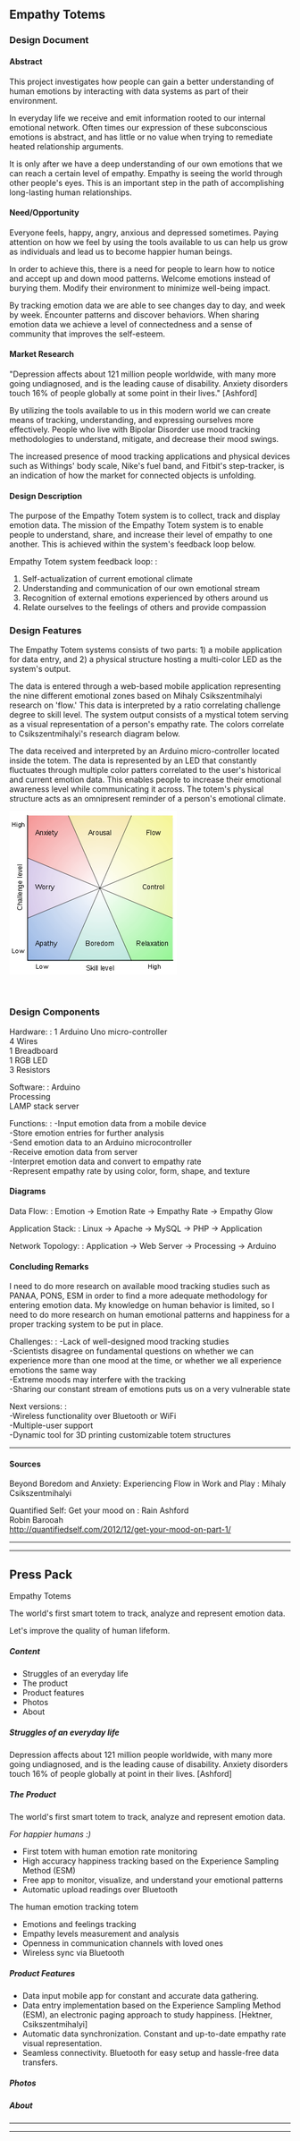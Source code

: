 <!-- 
*   Empathy Totems
*   Design Document 
*   Luis Cielak
*   2013-05-02
-->

## Empathy Totems

### Design Document

#### Abstract

<!-- Abstract: Why does the design exists? -->

This project investigates how people can gain a better understanding of human emotions by interacting with data systems as part of their environment.

In everyday life we receive and emit information rooted to our internal emotional network. Often times our expression of these subconscious emotions is abstract, and has little or no value when trying to remediate heated relationship arguments.

It is only after we have a deep understanding of our own emotions that we can reach a certain level of empathy. Empathy is seeing the world through other people's eyes. This is an important step in the path of accomplishing long-lasting human relationships.


#### Need/Opportunity

Everyone feels, happy, angry, anxious and depressed sometimes. Paying attention on how we feel by using the tools available to us can help us grow as individuals and lead us to become happier human beings.

In order to achieve this, there is a need for people to learn how to notice and accept up and down mood patterns. Welcome emotions instead of burying them. Modify their environment to minimize well-being impact.

By tracking emotion data we are able to see changes day to day, and week by week. Encounter patterns and discover behaviors. When sharing emotion data we achieve a level of connectedness and a sense of community that improves the self-esteem.


#### Market Research

"Depression affects about 121 million people worldwide, with many more going undiagnosed, and is the leading cause of disability. Anxiety disorders touch 16% of people globally at some point in their lives." [Ashford]

By utilizing the tools available to us in this modern world we can create means of tracking, understanding, and expressing ourselves more effectively. People who live with Bipolar Disorder use mood tracking methodologies to understand, mitigate, and decrease their mood swings.

The increased presence of mood tracking applications and physical devices such as Withings' body scale, Nike's fuel band, and Fitbit's step-tracker, is an indication of how the market for connected objects is unfolding.


#### Design Description

The purpose of the Empathy Totem system is to collect, track and display emotion data. The mission of the Empathy Totem system is to enable people to understand, share, and increase their level of empathy to one another. This is achieved within the system's feedback loop below.

Empathy Totem system feedback loop:
:
1. Self-actualization of current emotional climate
2. Understanding and communication of our own emotional stream
3. Recognition of external emotions experienced by others around us
4. Relate ourselves to the feelings of others and provide compassion

### Design Features

The Empathy Totem systems consists of two parts: 1) a mobile application for data entry, and 2) a physical structure hosting a multi-color LED as the system's output.

The data is entered through a web-based mobile application representing the nine different emotional zones based on Mihaly Csikszentmihalyi research on 'flow.' This data is interpreted by a ratio correlating challenge degree to skill level. The system output consists of a mystical totem serving as a visual representation of a person's empathy rate. The colors correlate to Csikszentmihalyi's research diagram below.

The data received and interpreted by an Arduino micro-controller located inside the totem. The data is represented by an LED that constantly fluctuates through multiple color patters correlated to the user's historical and current emotion data. This enables people to increase their emotional awareness level while communicating it across. The totem's physical structure acts as an omnipresent reminder of a person's emotional climate.

![Challenge vs. Skill](images/challenge-vs-skill.png)

<br>

### Design Components

<!-- Features: Hardware -->
Hardware:
:
1 Arduino Uno micro-controller  
4 Wires  
1 Breadboard  
1 RGB LED  
3 Resistors  


<!-- Features: Software -->
Software:
:
Arduino  
Processing  
LAMP stack server 

<!-- Features: Software Functions -->
Functions:
: 
-Input emotion data from a mobile device  
-Store emotion entries for further analysis  
-Send emotion data to an Arduino microcontroller  
-Receive emotion data from server  
-Interpret emotion data and convert to empathy rate  
-Represent empathy rate by using color, form, shape, and texture  


<!-- Diagrams -->
####  Diagrams

Data Flow:
:
Emotion &rarr; Emotion Rate &rarr; Empathy Rate &rarr; Empathy Glow

Application Stack:
:
Linux &rarr; Apache &rarr; MySQL &rarr; PHP &rarr; Application

Network Topology:
:
Application &rarr; Web Server &rarr; Processing &rarr; Arduino



<!-- Conclusion -->

#### Concluding Remarks

<!-- Personal postmortem: -->

I need to do more research on available mood tracking studies such as PANAA, PONS, ESM in order to find a more adequate methodology for entering emotion data. My knowledge on human behavior is limited, so I need to do more research on human emotional patterns and happiness for a proper tracking system to be put in place.

Challenges:
: 
-Lack of well-designed mood tracking studies  
-Scientists disagree on fundamental questions on whether we can experience more than one mood at the time, or whether we all experience emotions the same way  
-Extreme moods may interfere with the tracking  
-Sharing our constant stream of emotions puts us on a very vulnerable state  

Next versions:
:  
-Wireless functionality over Bluetooth or WiFi  
-Multiple-user support  
-Dynamic tool for 3D printing customizable totem structures

- - -

#### Sources

Beyond Boredom and Anxiety: Experiencing Flow in Work and Play
:   Mihaly Csikszentmihalyi

Quantified Self: Get your mood on
:   Rain Ashford  
    Robin Barooah  
    http://quantifiedself.com/2012/12/get-your-mood-on-part-1/


- - -

- - -

## Press Pack

Empathy Totems

The world's first smart totem to track, analyze and represent emotion data.

Let's improve the quality of human lifeform.

##### Content

- Struggles of an everyday life
- The product
- Product features
- Photos
- About

##### Struggles of an everyday life

<!-- [Quotes, paradoxes and existentialist goodies here] -->

Depression affects about 121 million people worldwide, with many more going undiagnosed, and is the leading cause of disability. Anxiety disorders touch 16% of people globally at point in their lives. [Ashford]


##### The Product

The world's first smart totem to track, analyze and represent emotion data.

<!-- For a happier life :) -->

*For happier humans :)*

- First totem with human emotion rate monitoring
- High accuracy happiness tracking based on the Experience Sampling Method (ESM)
- Free app to monitor, visualize, and understand your emotional patterns
- Automatic upload readings over Bluetooth


The human emotion tracking totem

- Emotions and feelings tracking
- Empathy levels measurement and analysis
- Openness in communication channels with loved ones
- Wireless sync via Bluetooth

##### Product Features

- Data input mobile app for constant and accurate data gathering.
- Data entry implementation based on the Experience Sampling Method (ESM), an electronic paging approach to study happiness. [Hektner, Csikszentmihalyi]
- Automatic data synchronization. Constant and up-to-date empathy rate visual representation.
- Seamless connectivity. Bluetooth for easy setup and hassle-free data transfers.

##### Photos

##### About


- - -

- - -
